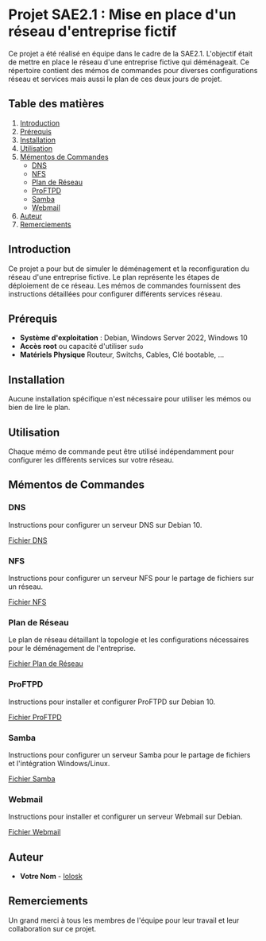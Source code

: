 # Projet SAE2.1 : Mise en place d'un réseau d'entreprise fictif

Ce projet a été réalisé en équipe dans le cadre de la SAE2.1. L'objectif était de mettre en place le réseau d'une entreprise fictive qui déménageait. Ce répertoire contient des mémos de commandes pour diverses configurations réseau et services mais aussi le plan de ces deux jours de projet.

## Table des matières

1. [Introduction](#introduction)
2. [Prérequis](#prérequis)
3. [Installation](#installation)
4. [Utilisation](#utilisation)
5. [Mémentos de Commandes](#mémentos-de-commandes)
    - [DNS](#dns)
    - [NFS](#nfs)
    - [Plan de Réseau](#plan-de-réseau)
    - [ProFTPD](#proftpd)
    - [Samba](#samba)
    - [Webmail](#webmail)
6. [Auteur](#auteur)
7. [Remerciements](#remerciements)

## Introduction

Ce projet a pour but de simuler le déménagement et la reconfiguration du réseau d'une entreprise fictive. Le plan représente les étapes de déploiement de ce réseau. Les mémos de commandes fournissent des instructions détaillées pour configurer différents services réseau.

## Prérequis

- **Système d'exploitation** : Debian, Windows Server 2022, Windows 10
- **Accès root** ou capacité d'utiliser `sudo`
- **Matériels Physique** Routeur, Switchs, Cables, Clé bootable, ...

## Installation

Aucune installation spécifique n'est nécessaire pour utiliser les mémos ou bien de lire le plan.

## Utilisation

Chaque mémo de commande peut être utilisé indépendamment pour configurer les différents services sur votre réseau.

## Mémentos de Commandes

### DNS

Instructions pour configurer un serveur DNS sur Debian 10.

[Fichier DNS](./dns.html)

### NFS

Instructions pour configurer un serveur NFS pour le partage de fichiers sur un réseau.

[Fichier NFS](./nfs.html)

### Plan de Réseau

Le plan de réseau détaillant la topologie et les configurations nécessaires pour le déménagement de l'entreprise.

[Fichier Plan de Réseau](./plan.html)

### ProFTPD

Instructions pour installer et configurer ProFTPD sur Debian 10.

[Fichier ProFTPD](./proftpd.html)

### Samba

Instructions pour configurer un serveur Samba pour le partage de fichiers et l'intégration Windows/Linux.

[Fichier Samba](./samba.html)

### Webmail

Instructions pour installer et configurer un serveur Webmail sur Debian.

[Fichier Webmail](./webmail.html)

## Auteur

- **Votre Nom** - [lolosk](https://github.com/lolosk)


## Remerciements

Un grand merci à tous les membres de l'équipe pour leur travail et leur collaboration sur ce projet.
